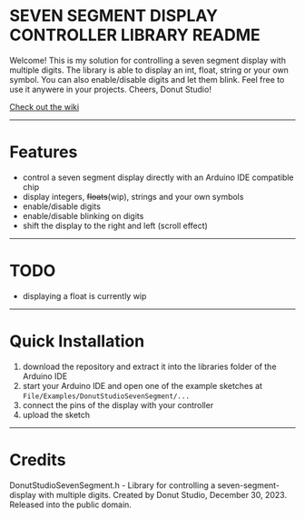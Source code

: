 # SEVEN SEGMENT DISPLAY CONTROLLER LIBRARY README
Welcome!
This is my solution for controlling a seven segment display with multiple digits.
The library is able to display an int, float, string or your own symbol. You can also enable/disable digits and let them blink.
Feel free to use it anywere in your projects.
Cheers, Donut Studio!

[Check out the wiki](https://github.com/KonradWohlfahrt/Arduino-Seven-Segment-Controller/wiki)


***
# Features
- control a seven segment display directly with an Arduino IDE compatible chip
- display integers, ~~floats~~(wip), strings and your own symbols
- enable/disable digits
- enable/disable blinking on digits
- shift the display to the right and left (scroll effect)


***
# TODO
- displaying a float is currently wip


***
# Quick Installation
1. download the repository and extract it into the libraries folder of the Arduino IDE
2. start your Arduino IDE and open one of the example sketches at `File/Examples/DonutStudioSevenSegment/...`
3. connect the pins of the display with your controller
4. upload the sketch


***
# Credits
DonutStudioSevenSegment.h - Library for controlling a seven-segment-display with multiple digits.
Created by Donut Studio, December 30, 2023.
Released into the public domain.
